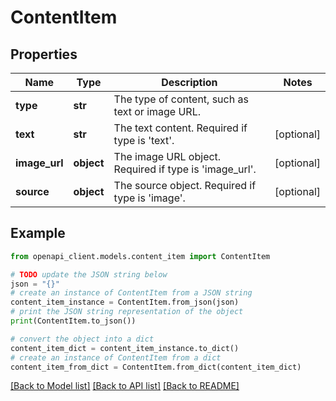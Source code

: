 # ContentItem


## Properties

Name | Type | Description | Notes
------------ | ------------- | ------------- | -------------
**type** | **str** | The type of content, such as text or image URL. | 
**text** | **str** | The text content. Required if type is &#39;text&#39;. | [optional] 
**image_url** | **object** | The image URL object. Required if type is &#39;image_url&#39;. | [optional] 
**source** | **object** | The source object. Required if type is &#39;image&#39;. | [optional] 

## Example

```python
from openapi_client.models.content_item import ContentItem

# TODO update the JSON string below
json = "{}"
# create an instance of ContentItem from a JSON string
content_item_instance = ContentItem.from_json(json)
# print the JSON string representation of the object
print(ContentItem.to_json())

# convert the object into a dict
content_item_dict = content_item_instance.to_dict()
# create an instance of ContentItem from a dict
content_item_from_dict = ContentItem.from_dict(content_item_dict)
```
[[Back to Model list]](../README.md#documentation-for-models) [[Back to API list]](../README.md#documentation-for-api-endpoints) [[Back to README]](../README.md)


